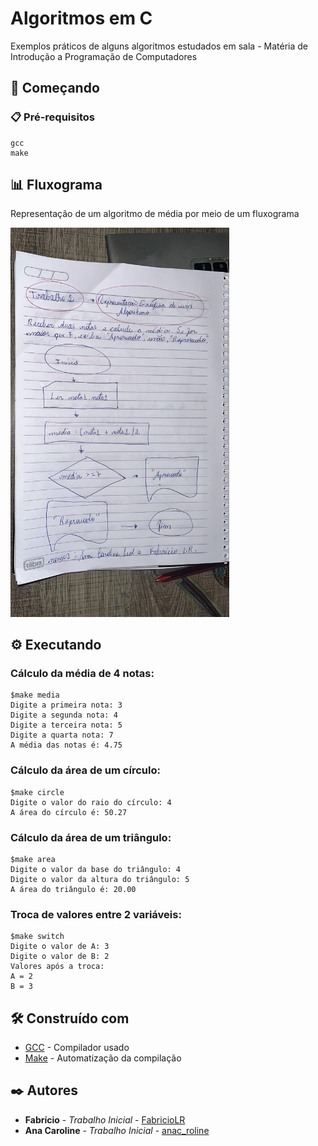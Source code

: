 # Algoritmos em C

Exemplos práticos de alguns algoritmos estudados em sala - Matéria de Introdução a Programação de Computadores

## 🚀 Começando

### 📋 Pré-requisitos

```
gcc
make
```

## 📊 Fluxograma

Representação de um algoritmo de média por meio de um fluxograma

<img src="./media.jpeg" alt="drawing" width="350"/>

## ⚙️ Executando

### Cálculo da média de 4 notas:
```
$make media
Digite a primeira nota: 3
Digite a segunda nota: 4
Digite a terceira nota: 5
Digite a quarta nota: 7
A média das notas é: 4.75
```


### Cálculo da área de um círculo:
```
$make circle
Digite o valor do raio do círculo: 4
A área do círculo é: 50.27
```


### Cálculo da área de um triângulo:
```
$make area
Digite o valor da base do triângulo: 4
Digite o valor da altura do triângulo: 5
A área do triângulo é: 20.00
```


### Troca de valores entre 2 variáveis:
```
$make switch
Digite o valor de A: 3
Digite o valor de B: 2
Valores após a troca:
A = 2
B = 3
```

## 🛠️ Construído com

* [GCC](https://gcc.gnu.org/) - Compilador usado
* [Make](https://www.gnu.org/software/make/) - Automatização da compilação

## ✒️ Autores

* **Fabrício** - *Trabalho Inicial* - [FabricioLR](https://github.com/FabricioLR)
* **Ana Caroline** - *Trabalho Inicial* - [anac_roline](https://github.com/anac-roline)
